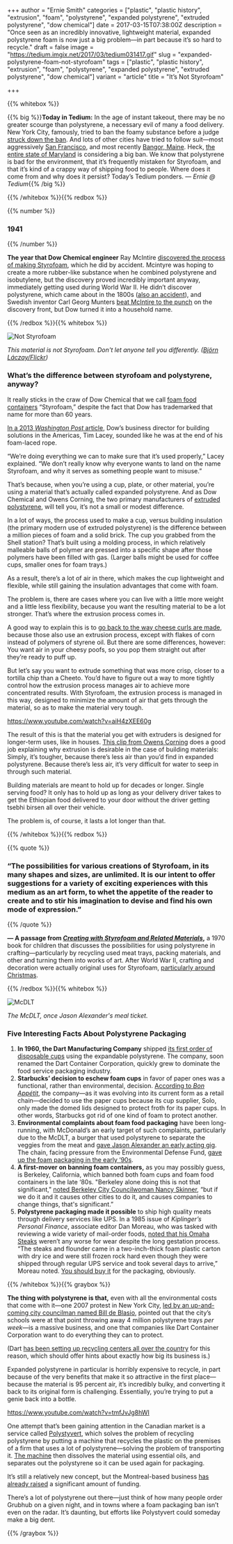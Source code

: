 +++
author = "Ernie Smith"
categories = ["plastic", "plastic history", "extrusion", "foam", "polystyrene", "expanded polystyrene", "extruded polystyrene", "dow chemical"]
date = 2017-03-15T07:38:00Z
description = "Once seen as an incredibly innovative, lightweight material, expanded polystyrene foam is now just a big problem—in part because it’s so hard to recycle."
draft = false
image = "https://tedium.imgix.net/2017/03/tedium031417.gif"
slug = "expanded-polystyrene-foam-not-styrofoam"
tags = ["plastic", "plastic history", "extrusion", "foam", "polystyrene", "expanded polystyrene", "extruded polystyrene", "dow chemical"]
variant = "article"
title = "It’s Not Styrofoam"

+++

{{% whitebox %}}

{{% big %}}**Today in Tedium:** In the age of instant takeout, there may be no greater scourge than polystyrene, a necessary evil of many a food delivery. New York City, famously, tried to ban the foamy substance before a judge [struck down the ban](https://www.nytimes.com/2015/09/23/nyregion/judge-strikes-down-new-york-citys-ban-on-foam-food-containers.html?_r=0). And lots of other cities have tried to follow suit—most aggressively [San Francisco](http://www.sfchronicle.com/opinion/editorials/article/SF-bans-Styrofoam-and-other-cities-should-follow-8353106.php), and most recently [Bangor, Maine](http://bangordailynews.com/2017/03/08/news/bangor/eco-harmful-styrofoam-cups-containers-could-be-banned-in-bangor/). Heck, [the entire state of Maryland](http://baltimore.cbslocal.com/2017/03/10/bill-may-ban-foam-to-go-food-containers-in-maryland/) is considering a big ban. We know that polystyrene is bad for the environment, that it’s frequently mistaken for Styrofoam, and that it’s kind of a crappy way of shipping food to people. Where does it come from and why does it persist? Today’s Tedium ponders. *— Ernie @ Tedium*{{% /big %}}


{{% /whitebox %}}{{% redbox %}}

{{% number %}}
### 1941
{{% /number %}}

**The year that Dow Chemical engineer** Ray McIntire [discovered the process of making Styrofoam](http://building.dow.com/ap/en/news/20080702.htm), which he did by accident. Mcintyre was hoping to create a more rubber-like substance when he combined polystyrene and isobutylene, but the discovery proved incredibly important anyway, immediately getting used during World War II. He didn’t discover polystyrene, which came about in the 1800s ([also an accident](https://www.thoughtco.com/invention-of-polystyrene-and-styrofoam-1992332)), and Swedish inventor Carl Georg Munters [beat McIntire to the punch](https://www.munters.com/en/news/global-news/2017/ashraepioneer/) on the discovery front, but Dow turned it into a household name.

{{% /redbox %}}{{% whitebox %}}

![Not Styrofoam](https://tedium.imgix.net/2017/03/0314_notstyrofoam.jpg)

*This material is not Styrofoam. Don't let anyone tell you differently. ([Björn Láczay/Flickr](https://www.flickr.com/photos/dustpuppy/19352539/))*

### What’s the difference between styrofoam and polystyrene, anyway?

It really sticks in the craw of Dow Chemical that we call [foam food containers](http://amzn.to/2mr9iVU) “Styrofoam,” despite the fact that Dow has trademarked that name for more than 60 years.

[In a 2013 *Washington Post* article](https://www.washingtonpost.com/news/wonk/wp/2013/12/18/you-have-never-actually-used-a-styrofoam-cup-plate-or-takeout-box/?utm_term=.e299ad1e9978), Dow’s business director for building solutions in the Americas, Tim Lacey, sounded like he was at the end of his foam-laced rope.

“We’re doing everything we can to make sure that it’s used properly,” Lacey explained. “We don’t really know why everyone wants to land on the name Styrofoam, and why it serves as something people want to misuse.”

That’s because, when you’re using a cup, plate, or other material, you’re using a material that’s actually called expanded polystyrene. And as Dow Chemical and Owens Corning, the two primary manufacturers of [extruded polystyrene](http://amzn.to/2mrqJWa), will tell you, it’s not a small or modest difference.

In a lot of ways, the process used to make a cup, versus building insulation (the primary modern use of extruded polystyrene) is the difference between a million pieces of foam and a solid brick. The cup you grabbed from the Shell station? That’s built using a molding process, in which relatively malleable balls of polymer are pressed into a specific shape after those polymers have been filled with gas. (Larger balls might be used for coffee cups, smaller ones for foam trays.)

As a result, there’s a lot of air in there, which makes the cup lightweight and flexible, while still gaining the insulation advantages that come with foam.

The problem is, there are cases where you can live with a little more weight and a little less flexibility, because you want the resulting material to be a lot stronger. That’s where the extrusion process comes in.

A good way to explain this is to [go back to the way cheese curls are made](http://tedium.co/2016/11/10/cheese-curls-creation-story/), because those also use an extrusion process, except with flakes of corn instead of polymers of styrene oil. But there are some differences, however: You want air in your cheesy poofs, so you pop them straight out after they’re ready to puff up. 

But let’s say you want to extrude something that was more crisp, closer to a tortilla chip than a Cheeto. You’d have to figure out a way to more tightly control how the extrusion process manages air to achieve more concentrated results. With Styrofoam, the extrusion process is managed in this way, designed to minimize the amount of air that gets through the material, so as to make the material very tough.

https://www.youtube.com/watch?v=aiH4zXEE60g

The result of this is that the material you get with extruders is designed for longer-term uses, like in houses. [This clip from Owens Corning](https://www.youtube.com/watch?v=aiH4zXEE60g) does a good job explaining why extrusion is desirable in the case of building materials: Simply, it’s tougher, because there’s less air than you’d find in expanded polystyrene. Because there’s less air, it’s very difficult for water to seep in through such material.

Building materials are meant to hold up for decades or longer. Single serving food? It only has to hold up as long as your delivery driver takes to get the Ethiopian food delivered to your door without the driver getting tsebhi birsen all over their vehicle.

The problem is, of course, it lasts a lot longer than that.

{{% /whitebox %}}{{% redbox %}}

{{% quote %}}
### “The possibilities for various creations of Styrofoam, in its many shapes and sizes, are unlimited. It is our intent to offer suggestions for a variety of exciting experiences with this medium as an art form, to whet the appetite of the reader to create and to stir his imagination to devise and find his own mode of expression.”
{{% /quote %}}

**— A passage from [*Creating with Styrofoam and Related Materials*](https://openlibrary.org/works/OL4097114W/Creating_with_styrofoam_and_related_materials),** a 1970 book for children that discusses the possibilities for using polystyrene in crafting—particularly by recycling used meat trays, packing materials, and other  and turning them into works of art. After World War II, crafting and decoration were actually original uses for Styrofoam, [particularly around Christmas](https://archive.org/details/MakingChristmasTreeOrnaments). 

{{% /redbox %}}{{% whitebox %}}

![McDLT](https://tedium.imgix.net/2017/03/0314_McDLT.jpg)

*The McDLT, once Jason Alexander's meal ticket.*

### Five Interesting Facts About Polystyrene Packaging

1. **In 1960, the Dart Manufacturing Company** shipped [its first order of disposable cups](https://www.dartcontainer.com/about-us/) using the expandable polystyrene. The company, soon renamed the Dart Container Corporation, quickly grew to dominate the food service packaging industry.
2. **Starbucks’ decision to eschew foam cups** in favor of paper ones was a functional, rather than environmental, decision. [According to *Bon Appétit*](http://www.bonappetit.com/entertaining-style/trends-news/article/disposable-coffee-cup-history), the company—as it was evolving into its current form as a retail chain—decided to use the paper cups because its cup supplier, Solo, only made the domed lids designed to protect froth for its paper cups. In other words, Starbucks got rid of one kind of foam to protect another.
3. **Environmental complaints about foam food packaging** have been long-running, with McDonald’s an early target of such complaints, particularly due to the McDLT, a burger that used polystyrene to separate the veggies from the meat and [gave Jason Alexander an early acting gig](https://www.youtube.com/watch?v=tJGfNX7aCzk). The chain, facing pressure from the Environmental Defense Fund, [gave up the foam packaging in the early ‘90s](http://articles.latimes.com/1990-11-02/news/mn-3711_1_foam-packages).
4. **A first-mover on banning foam containers,** as you may possibly guess, is Berkeley, California, which banned both foam cups and foam food containers in the late ‘80s. "Berkeley alone doing this is not that significant," [noted Berkeley City Councilwoman Nancy Skinner](http://articles.latimes.com/1988-06-16/news/mn-6881_1_foam-food-containers), “but if we do it and it causes other cities to do it, and causes companies to change things, that's significant.”
5. **Polystyrene packaging made it possible** to ship high quality meats through delivery services like UPS. In a 1985 issue of *Kiplinger’s Personal Finance*, associate editor Dan Moreau, who was tasked with reviewing a wide variety of mail-order foods, [noted that his Omaha Steaks](https://books.google.com/books?id=LQUEAAAAMBAJ&pg=PA44) weren’t any worse for wear despite the long gestation process. “The steaks and flounder came in a two-inch-thick foam plastic carton with dry ice and were still frozen rock hard even though they were shipped through regular UPS service and took several days to arrive,” Moreau noted. [You should buy it](http://amzn.to/2nDtVOG) for the packaging, obviously.

{{% /whitebox %}}{{% graybox %}}

**The thing with polystyrene is that,** even with all the environmental costs that come with it—one 2007 protest in New York City, [led by an up-and-coming city councilman named Bill de Blasio](https://cityroom.blogs.nytimes.com/2007/06/27/4-million-styrofoam-trays-a-week/), pointed out that the city’s schools were at that point throwing away 4 million polystyrene trays *per week*—is a massive business, and one that companies like Dart Container Corporation want to do everything they can to protect.

(Dart [has been setting up recycling centers all over the country](https://www.dartcontainer.com/environment/ps-foam-recycling/) for this reason, which should offer hints about exactly how big its business is.)

Expanded polystyrene in particular is horribly expensive to recycle, in part because of the very benefits that make it so attractive in the first place—because the material is 95 percent air, it’s incredibly bulky, and converting it back to its original form is challenging. Essentially, you’re trying to put a genie back into a bottle.

https://www.youtube.com/watch?v=tmfJvJg8hWI

One attempt that’s been gaining attention in the Canadian market is a service called [Polystyvert](http://www.polystyvert.com/en/), which solves the problem of recycling polystyrene by putting a machine that recycles the plastic on the premises of a firm that uses a lot of polystyrene—solving the problem of transporting it. [The machine](https://www.youtube.com/watch?v=tmfJvJg8hWI) then dissolves the material using essential oils, and separates out the polystyrene so it can be used again for packaging.

It’s still a relatively new concept, but the Montreal-based business [has already raised](http://betakit.com/montreal-based-polystyvert-raises-4-9-million-from-cycle-capital-anges-quebec-members/) a significant amount of funding.

There’s a lot of polystyrene out there—just think of how many people order Grubhub on a given night, and in towns where a foam packaging ban isn’t even on the radar. It’s daunting, but efforts like Polystyvert could someday make a big dent.


{{% /graybox %}}